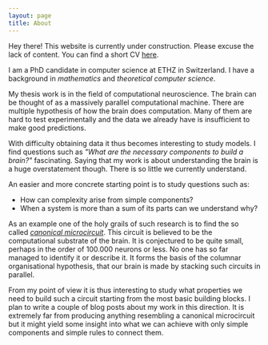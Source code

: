 ```yaml
---
layout: page
title: About
---
```


<p class="message">
  Hey there! This website is currently under construction. Please excuse
  the lack of content. You can find a short CV <a
  href="{{site.baseurl}}/assets/cv.pdf">here</a>.
</p>

I am a PhD candidate in computer science at ETHZ in Switzerland. I have a
background in *mathematics* and *theoretical computer science*.

My thesis work is in the field of computational neuroscience. The brain
can be thought of as a massively parallel computational machine. There
are multiple hypothesis of how the brain does computation. Many of them
are hard to test experimentally and the data we already have is
insufficient to make good predictions.

With difficulty obtaining data it thus becomes interesting to study
models. I find questions such as *"What are the necessary components to
build a brain?"* fascinating. Saying that my work is about understanding
the brain is a huge overstatement though. There is so little we
currently understand.

An easier and more concrete starting point is to study questions such
as:

* How can complexity arise from simple components?
* When a system is more than a sum of its parts can we understand why?

As an example one of the holy grails of such research is to find the so
called [*canonical
microcircuit*](https://en.wikipedia.org/wiki/Cortical_column). This
circuit is believed to be the computational substrate of the brain. It
is conjectured to be quite small, perhaps in the order of 100.000
neurons or less. No one has so far managed to identify it or describe
it. It forms the basis of the columnar organisational hypothesis, that
our brain is made by stacking such circuits in parallel.

From my point of view it is thus interesting to study what properties we
need to build such a circuit starting from the most basic building
blocks. I plan to write a couple of blog posts about my work in this
direction. It is extremely far from producing anything resembling a
canonical microcircuit but it might yield some insight into what we can
achieve with only simple components and simple rules to connect them.

